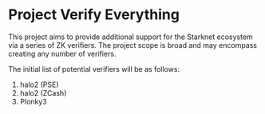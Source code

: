 # Project Verify Everything

This project aims to provide additional support for the Starknet ecosystem via
a series of ZK verifiers. The project scope is broad and may encompass creating
any number of verifiers.

The initial list of potential verifiers will be as follows:

1. halo2 (PSE)
2. halo2 (ZCash)
3. Plonky3
